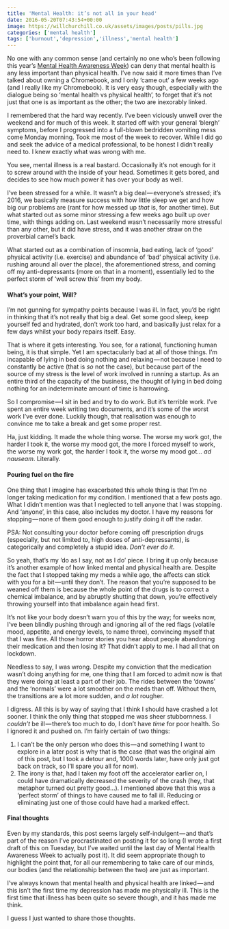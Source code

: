 ```yaml
---
title: 'Mental Health: it’s not all in your head'
date: 2016-05-20T07:43:54+00:00
image: https://willchurchill.co.uk/assets/images/posts/pills.jpg
categories: ['mental health']
tags: ['burnout','depression','illness','mental health']
---
```

No one with any common sense (and certainly no one who’s been following this year’s [Mental Health Awareness Week](https://twitter.com/hashtag/mhaw15)) can deny that mental health is any less important than physical health. I’ve now said it more times than I’ve talked about owning a Chromebook, and I only ‘came out’ a few weeks ago (and I really like my Chromebook). It is very easy though, especially with the dialogue being so ‘mental health vs physical health’, to forget that it’s not just that one is as important as the other; the two are inexorably linked. 

I remembered that the hard way recently. I’ve been viciously unwell over the weekend and for much of this week. It started off with your general ‘blergh’ symptoms, before I progressed into a full-blown bedridden vomiting mess come Monday morning. Took me most of the week to recover. While I did go and seek the advice of a medical professional, to be honest I didn’t really need to. I knew exactly what was wrong with me.

You see, mental illness is a real bastard. Occasionally it’s not enough for it to screw around with the inside of your head. Sometimes it gets bored, and decides to see how much power it has over your body as well.

I’ve been stressed for a while. It wasn’t a big deal — everyone’s stressed; it’s 2016, we basically measure success with how little sleep we get and how big our problems are (rant for how messed up _that_ is, for another time). But what started out as some minor stressing a few weeks ago built up over time, with things adding on. Last weekend wasn’t necessarily more stressful than any other, but it did have stress, and it was another straw on the proverbial camel’s back.

What started out as a combination of insomnia, bad eating, lack of ‘good’ physical activity (i.e. exercise) and abundance of ‘bad’ physical activity (i.e. rushing around all over the place), the aforementioned stress, and coming off my anti-depressants (more on that in a moment), essentially led to the perfect storm of ‘well screw this’ from my body.

#### What’s your point,&nbsp;Will?

I’m not gunning for sympathy points because I was ill. In fact, you’d be right in thinking that it’s not really that big a deal. Get some good sleep, keep yourself fed and hydrated, don’t work too hard, and basically just relax for a few days whilst your body repairs itself. Easy.

That is where it gets interesting. You see, for a rational, functioning human being, it is that simple. Yet I am spectacularly bad at all of those things. I’m incapable of lying in bed doing nothing and relaxing — not because I need to constantly be active (that is _so_ not the case), but because part of the source of my stress is the level of work involved in running a startup. As an entire third of the capacity of the business, the thought of lying in bed doing nothing for an indeterminate amount of time is harrowing.

So I compromise — I sit in bed and try to do work. But it’s terrible work. I’ve spent an entire week writing two documents, and it’s some of the worst work I’ve ever done. Luckily though, that realisation was enough to convince me to take a break and get some proper rest.

Ha, just kidding. It made the whole thing worse. The worse my work got, the harder I took it, the worse my mood got, the more I forced myself to work, the worse my work got, the harder I took it, the worse my mood got… _ad nauseam_. Literally.

#### Pouring fuel on the&nbsp;fire

One thing that I imagine has exacerbated this whole thing is that I’m no longer taking medication for my condition. I mentioned that a few posts ago. What I didn’t mention was that I neglected to tell anyone that I was stopping. And ‘anyone’, in this case, also includes my doctor. I have my reasons for stopping — none of them good enough to justify doing it off the radar.

<pullquote>PSA: Not consulting your doctor before coming off prescription drugs (especially, but not limited to, high doses of anti-depressants), is categorically and completely a stupid idea. <em>Don’t ever do it.</em></pullquote>

So yeah, that’s my ‘do as I say, not as I do’ piece. I bring it up only because it’s another example of how linked mental and physical health are. Despite the fact that I stopped taking my meds a while ago, the affects can stick with you for a bit — until they don’t. The reason that you’re supposed to be weaned off them is because the whole point of the drugs is to correct a chemical imbalance, and by abruptly shutting that down, you’re effectively throwing yourself into that imbalance again head first.

It’s not like your body doesn’t warn you of this by the way; for weeks now, I’ve been blindly pushing through and ignoring all of the red flags (volatile mood, appetite, and energy levels, to name three), convincing myself that that I was fine. All those horror stories you hear about people abandoning their medication and then losing it? That didn’t apply to me. I had all that on lockdown.

Needless to say, I was wrong. Despite my conviction that the medication wasn’t doing anything for me, one thing that I am forced to admit now is that they were doing at least a part of their job. The rides between the ‘downs’ and the ‘normals’ were a lot smoother on the meds than off. Without them, the transitions are a lot more sudden, and _a lot_ rougher.

I digress. All this is by way of saying that I think I should have crashed a lot sooner. I think the only thing that stopped me was sheer stubbornness. I _couldn’t_ be ill — there’s too much to do, I don’t have _time_ for poor health. So I ignored it and pushed on. I’m fairly certain of two things:

  1. I can’t be the only person who does this — and something I want to explore in a later post is why that is the case (that was the original aim of this post, but I took a detour and, 1000 words later, have only just got back on track, so I’ll spare you all for now).
  2. The irony is that, had I taken my foot off the accelerator earlier on, I could have dramatically decreased the severity of the crash (hey, that metaphor turned out pretty good…). I mentioned above that this was a ‘perfect storm’ of things to have caused me to fall ill. Reducing or eliminating just one of those could have had a marked effect.

#### Final thoughts

Even by my standards, this post seems largely self-indulgent — and that’s part of the reason I’ve procrastinated on posting it for so long (I wrote a first draft of this on Tuesday, but I’ve waited until the last day of Mental Health Awareness Week to actually post it). It did seem appropriate though to highlight the point that, for all our remembering to take care of our minds, our bodies (and the relationship between the two) are just as important.

I’ve always known that mental health and physical health are linked — and this isn’t the first time my depression has made me physically ill. This is the first time that illness has been quite so severe though, and it has made me think.

I guess I just wanted to share those thoughts.